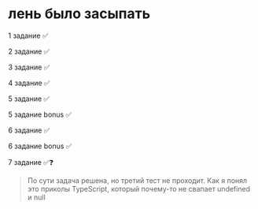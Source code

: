 # лень было засыпать

1 задание ✅

2 задание ✅

3 задание ✅

4 задание ✅

5 задание ✅

5 задание bonus ✅

6 задание ✅

6 задание bonus ✅

7 задание ✅❓

> По сути задача решена, но третий тест не проходит. Как я понял это приколы TypeScript, который почему-то не свапает undefined и null


